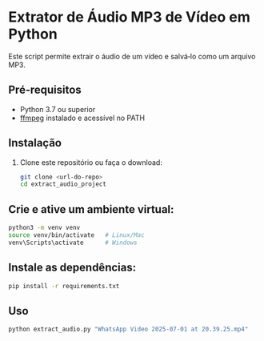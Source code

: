 # Extrator de Áudio MP3 de Vídeo em Python

Este script permite extrair o áudio de um vídeo e salvá‑lo como um arquivo MP3.

## Pré‑requisitos

- Python 3.7 ou superior
- [ffmpeg](https://ffmpeg.org/) instalado e acessível no PATH

## Instalação

1. Clone este repositório ou faça o download:
   ```bash
   git clone <url-do-repo>
   cd extract_audio_project

## Crie e ative um ambiente virtual:
```bash
python3 -m venv venv
source venv/bin/activate   # Linux/Mac
venv\Scripts\activate      # Windows
```
## Instale as dependências:
```bash
pip install -r requirements.txt
```
## Uso
```bash
python extract_audio.py "WhatsApp Video 2025-07-01 at 20.39.25.mp4"
```